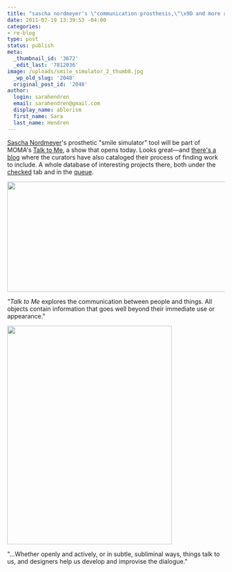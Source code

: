 ```yaml
---
title: "sascha nordmeyer's \"communication prosthesis,\"\x9D and more at MOMA"
date: 2011-07-19 13:39:53 -04:00
categories:
- re-blog
type: post
status: publish
meta:
  _thumbnail_id: '3672'
  _edit_last: '7812036'
image: /uploads/smile_simulator_2_thumb8.jpg
  _wp_old_slug: '2048'
  original_post_id: '2048'
author:
  login: sarahendren
  email: sarahendren@gmail.com
  display_name: ablerism
  first_name: Sara
  last_name: Hendren
---
```


<p><a href="http://www.saschanordmeyer.com/">Sascha Nordmeyer</a>'s prosthetic "smile simulator" tool will be part of MOMA's <a href="http://moma.org/visit/calendar/exhibitions/1080">Talk to Me</a>, a show that opens today. Looks great—and <a href="http://wp.moma.org/talk_to_me/">there's a blog</a> where the curators have also cataloged their process of finding work to include. A whole database of interesting projects there, both under the <a href="http://wp.moma.org/talk_to_me/checked-2/">checked</a> tab and in the <a href="http://wp.moma.org/talk_to_me/queue/">queue</a>.</p>
<p><a href="http://ablersite.files.wordpress.com/2011/07/smile_simulator_thumb2.jpg"><img class="alignnone size-full wp-image-3671" title="smile_simulator_thumb[2]" src="{{ site.baseurl }}/uploads/smile_simulator_thumb2.jpg" alt="" width="506" height="255" /></a></p>
<p><em> "Talk to Me</em> explores the communication between people and things. All objects contain information that goes well beyond their immediate use or appearance."</p>
<p><a href="http://ablersite.files.wordpress.com/2011/07/smile_simulator_2_thumb8.jpg"><img class="alignnone size-full wp-image-3672" title="smile_simulator_2_thumb[8]" src="{{ site.baseurl }}/uploads/smile_simulator_2_thumb8.jpg" alt="" width="381" height="506" /></a></p>
<p>"...Whether openly and actively, or in subtle, subliminal ways, things talk to us, and designers help us develop and improvise the dialogue."</p>
